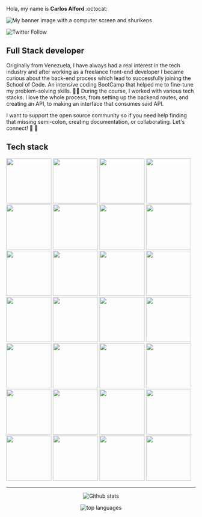 Hola, my name is **Carlos Alford** :octocat:	

![My banner image with a computer screen and shurikens](./webshuriken-monitor-banner_2023.gif "My banner")

![Twitter Follow](https://img.shields.io/twitter/follow/webshuriken?style=social)

## Full Stack developer

Originally from Venezuela, I have always had a real interest in the tech industry and after working as a freelance front-end developer I became curious about the back-end process which lead to successfully joining the School of Code. An intensive coding BootCamp that helped me to fine-tune my problem-solving skills. :man_technologist: During the course, I worked with various tech stacks. I love the whole process, from setting up the backend routes, and creating an API, to making an interface that consumes said API.

I want to support the open source community so if you need help finding that missing semi-colon, creating documentation, or collaborating. Let's connect! :fist_right: :fist_left:

## Tech stack
<p foat="left">
  <img width="120" src="https://img.shields.io/badge/HTML5-E34F26?style=for-the-badge&logo=html5&logoColor=white" />
  <img width="120" src="https://img.shields.io/badge/CSS3-1572B6?style=for-the-badge&logo=css3&logoColor=white" />
  <img width="120" src="https://img.shields.io/badge/JavaScript-323330?style=for-the-badge&logo=javascript&logoColor=F7DF1E" />
  <img width="120" src="https://img.shields.io/badge/Python-FFD43B?style=for-the-badge&logo=python&logoColor=blue" />
  <img width="120" src="https://img.shields.io/badge/PHP-777BB4?style=for-the-badge&logo=php&logoColor=white" />
  <img width="120" src="https://img.shields.io/badge/GIT-E44C30?style=for-the-badge&logo=git&logoColor=white" />
  <img width="120" src="https://img.shields.io/badge/Node.js-339933?style=for-the-badge&logo=nodedotjs&logoColor=white" />
  <img width="120" src="https://img.shields.io/badge/Express.js-000000?style=for-the-badge&logo=express&logoColor=white" />
  <img width="120" src="https://img.shields.io/badge/MySQL-005C84?style=for-the-badge&logo=mysql&logoColor=white" />
  <img width="120" src="https://img.shields.io/badge/PostgreSQL-316192?style=for-the-badge&logo=postgresql&logoColor=white" />
  <img width="120" src="https://img.shields.io/badge/MongoDB-4EA94B?style=for-the-badge&logo=mongodb&logoColor=white" />
  <img width="120" src="https://img.shields.io/badge/React-20232A?style=for-the-badge&logo=react&logoColor=61DAFB" />
  <img width="120" src="https://img.shields.io/badge/next.js-000000?style=for-the-badge&logo=nextdotjs&logoColor=white" />
  <img width="120" src="https://img.shields.io/badge/Django-092E20?style=for-the-badge&logo=django&logoColor=green" />
  <img width="120" src="https://img.shields.io/badge/JWT-000000?style=for-the-badge&logo=JSON%20web%20tokens&logoColor=white" />
  <img width="120" src="https://img.shields.io/badge/Bootstrap-563D7C?style=for-the-badge&logo=bootstrap&logoColor=white" />
  <img width="120" src="https://img.shields.io/badge/Sass-CC6699?style=for-the-badge&logo=sass&logoColor=white" />
  <img width="120" src="https://img.shields.io/badge/Wordpress-21759B?style=for-the-badge&logo=wordpress&logoColor=white" />
  <img width="120" src="https://img.shields.io/badge/Webpack-8DD6F9?style=for-the-badge&logo=Webpack&logoColor=white" />
  <img width="120" src="https://img.shields.io/badge/Heroku-430098?style=for-the-badge&logo=heroku&logoColor=white" />
  <img width="120" src="https://img.shields.io/badge/Postman-FF6C37?style=for-the-badge&logo=Postman&logoColor=white" />
  <img width="120" src="https://img.shields.io/badge/Jest-C21325?style=for-the-badge&logo=jest&logoColor=white" />
  <img width="120" src="https://img.shields.io/badge/Cypress-17202C?style=for-the-badge&logo=cypress&logoColor=white" />
  <img width="120" src="https://img.shields.io/badge/VSCode-0078D4?style=for-the-badge&logo=visual%20studio%20code&logoColor=white" />
  <img width="120" src="https://img.shields.io/badge/Trello-0052CC?style=for-the-badge&logo=trello&logoColor=white" />
  <img width="120" src="https://img.shields.io/badge/Figma-F24E1E?style=for-the-badge&logo=figma&logoColor=white" />
  <img width="120" src="https://img.shields.io/badge/Miro-F7C922?style=for-the-badge&logo=Miro&logoColor=050036" />
  <img width="120" src="https://img.shields.io/badge/InVision-FF3366?style=for-the-badge&logo=InVision&logoColor=white" />
</p>

<!-- Working to earn this badges
<img height="60" width="60" src="https://cdn.worldvectorlogo.com/logos/tailwind-css-1-2.svg" />
<img height="60" width="60" src="https://cdn.worldvectorlogo.com/logos/firebase-1.svg" />
-->

---

<!-- by: https://github.com/anuraghazra/github-readme-stats -->
<p align="center">
  <img alt="Github stats" src="https://github-readme-stats.vercel.app/api?username=CarlosEAM&show_icons=true&custom_title=Carlos%20EAMs%20Github%20Stats&title_color=e8fafa&bg_color=59a3a3&text_color=ffd98c&icon_color=e8fafa&border_color=ffd98c" />
</p>

<p align="center">
  <img alt="top languages" src="https://github-readme-stats.vercel.app/api/top-langs/?username=webshuriken&&layout=compact&custom_title=Languages" />
</p>

